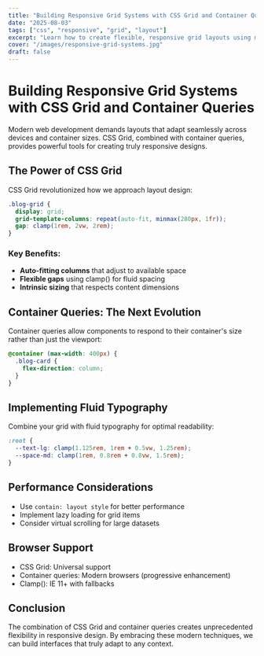 ```yaml
---
title: "Building Responsive Grid Systems with CSS Grid and Container Queries"
date: "2025-08-03"
tags: ["css", "responsive", "grid", "layout"]
excerpt: "Learn how to create flexible, responsive grid layouts using modern CSS Grid features and container queries for truly adaptive designs."
cover: "/images/responsive-grid-systems.jpg"
draft: false
---
```


# Building Responsive Grid Systems with CSS Grid and Container Queries

Modern web development demands layouts that adapt seamlessly across devices and container sizes. CSS Grid, combined with container queries, provides powerful tools for creating truly responsive designs.

## The Power of CSS Grid

CSS Grid revolutionized how we approach layout design:

```css
.blog-grid {
  display: grid;
  grid-template-columns: repeat(auto-fit, minmax(280px, 1fr));
  gap: clamp(1rem, 2vw, 2rem);
}
```

### Key Benefits:
- **Auto-fitting columns** that adjust to available space
- **Flexible gaps** using clamp() for fluid spacing
- **Intrinsic sizing** that respects content dimensions

## Container Queries: The Next Evolution

Container queries allow components to respond to their container's size rather than just the viewport:

```css
@container (max-width: 400px) {
  .blog-card {
    flex-direction: column;
  }
}
```

## Implementing Fluid Typography

Combine your grid with fluid typography for optimal readability:

```css
:root {
  --text-lg: clamp(1.125rem, 1rem + 0.5vw, 1.25rem);
  --space-md: clamp(1rem, 0.8rem + 0.8vw, 1.5rem);
}
```

## Performance Considerations

- Use `contain: layout style` for better performance
- Implement lazy loading for grid items
- Consider virtual scrolling for large datasets

## Browser Support

- CSS Grid: Universal support
- Container queries: Modern browsers (progressive enhancement)
- Clamp(): IE 11+ with fallbacks

## Conclusion

The combination of CSS Grid and container queries creates unprecedented flexibility in responsive design. By embracing these modern techniques, we can build interfaces that truly adapt to any context.